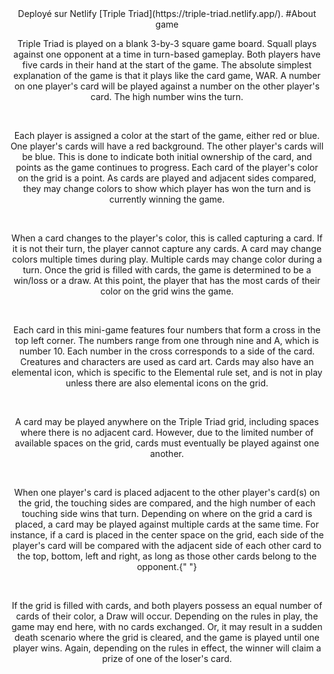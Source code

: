   <div align='center'>
Deployé sur Netlify [Triple Triad](https://triple-triad.netlify.app/).
#About game

<p>
Triple Triad is played on a blank 3-by-3 square game board. Squall plays
against one opponent at a time in turn-based gameplay. Both players have
five cards in their hand at the start of the game. The absolute simplest
explanation of the game is that it plays like the card game, WAR. A
number on one player's card will be played against a number on the other
player's card. The high number wins the turn.
</p>
<br />
<p>
Each player is assigned a color at the start of the game, either red or
blue. One player's cards will have a red background. The other player's
cards will be blue. This is done to indicate both initial ownership of
the card, and points as the game continues to progress. Each card of the
player's color on the grid is a point. As cards are played and adjacent
sides compared, they may change colors to show which player has won the
turn and is currently winning the game.
</p>
<br />
<p>
When a card changes to the player's color, this is called capturing a
card. If it is not their turn, the player cannot capture any cards. A
card may change colors multiple times during play. Multiple cards may
change color during a turn. Once the grid is filled with cards, the game
is determined to be a win/loss or a draw. At this point, the player that
has the most cards of their color on the grid wins the game.
</p>
<br />
<p>
Each card in this mini-game features four numbers that form a cross in
the top left corner. The numbers range from one through nine and A,
which is number 10. Each number in the cross corresponds to a side of
the card. Creatures and characters are used as card art. Cards may also
have an elemental icon, which is specific to the Elemental rule set, and
is not in play unless there are also elemental icons on the grid.
</p>
<br />
<p>
A card may be played anywhere on the Triple Triad grid, including spaces
where there is no adjacent card. However, due to the limited number of
available spaces on the grid, cards must eventually be played against
one another.
</p>
<br />
<p>
When one player's card is placed adjacent to the other player's card(s)
on the grid, the touching sides are compared, and the high number of
each touching side wins that turn. Depending on where on the grid a card
is placed, a card may be played against multiple cards at the same time.
For instance, if a card is placed in the center space on the grid, each
side of the player's card will be compared with the adjacent side of
each other card to the top, bottom, left and right, as long as those
other cards belong to the opponent.{" "}
</p>
<br />
<p>
If the grid is filled with cards, and both players possess an equal
number of cards of their color, a Draw will occur. Depending on the
rules in play, the game may end here, with no cards exchanged. Or, it
may result in a sudden death scenario where the grid is cleared, and the
game is played until one player wins. Again, depending on the rules in
effect, the winner will claim a prize of one of the loser's card.
</p>

  </div>
